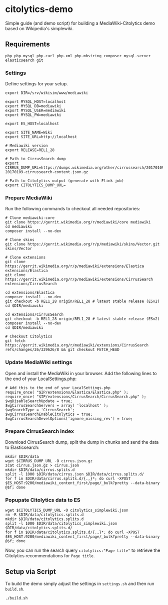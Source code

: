 # citolytics-demo
Simple guide (and demo script) for building a MediaWiki-Citolytics demo based on Wikipedia's simplewiki.

## Requirements

```
php php-mysql php-curl php-xml php-mbstring composer mysql-server elasticsearch git
```

### Settings

Define settings for your setup.

```
export DIR=/srv/wikisim/www/mediawiki

export MYSQL_HOST=localhost
export MYSQL_DB=mediawiki
export MYSQL_USER=mediawiki
export MYSQL_PW=mediawiki

export ES_HOST=localhost

export SITE_NAME=Wiki
export SITE_URL=http://localhost

# Mediawiki version
export RELEASE=REL1_28

# Path to CirrusSearch dump
export CIRRUS_DUMP_URL=https://dumps.wikimedia.org/other/cirrussearch/20170109/simplewiki-20170109-cirrussearch-content.json.gz

# Path to Citolytics output (generate with Flink job)
export CITOLYTICS_DUMP_URL=
```

### Prepare MediaWiki

Run the following commands to checkout all needed repositories:
```
# Clone mediawiki-core
git clone https://gerrit.wikimedia.org/r/mediawiki/core mediawiki
cd mediawiki
composer install --no-dev

# Clone skins
git clone https://gerrit.wikimedia.org/r/p/mediawiki/skins/Vector.git skins/Vector

# Clone extensions
git clone https://gerrit.wikimedia.org/r/p/mediawiki/extensions/Elastica extensions/Elastica
git clone https://gerrit.wikimedia.org/r/p/mediawiki/extensions/CirrusSearch extensions/CirrusSearch

cd extensions/Elastica
composer install --no-dev
git checkout -b REL1_28 origin/REL1_28 # latest stable release (ESv2)
cd $DIR/mediawiki

cd extensions/CirrusSearch
git checkout -b REL1_28 origin/REL1_28 # latest stable release (ESv2)
composer install --no-dev
cd $DIR/mediawiki

# Checkout Citolytics
git fetch https://gerrit.wikimedia.org/r/mediawiki/extensions/CirrusSearch refs/changes/26/329626/8 && git checkout FETCH_HEAD

```

### Update MediaWiki settings

Open and install the MediaWiki in your browser. Add the following lines to the end of your LocalSettings.php:
```
# Add this to the end of your LocalSettings.php
require_once( "$IP/extensions/Elastica/Elastica.php" );
require_once( "$IP/extensions/CirrusSearch/CirrusSearch.php" );
$wgDisableSearchUpdate = true;
$wgCirrusSearchServers = array( 'localhost' );
$wgSearchType = 'CirrusSearch';
$wgCirrusSearchEnableCitolytics = true;
$wgCirrusSearchDevelOptions['ignore_missing_rev'] = true;
```

### Prepare CirrusSearch index

Download CirrusSearch dump, split the dump in chunks and send the data to Elasticsearch:
```
mkdir $DIR/data
wget $CIRRUS_DUMP_URL -O cirrus.json.gz
zcat cirrus.json.gz > cirrus.json
mkdir $DIR/data/cirrus.splits.d
split -l 1000 $DIR/data/cirrus.json $DIR/data/cirrus.splits.d/
for f in $DIR/data/cirrus.splits.d/{.,}*; do curl -XPOST $ES_HOST:9200/mediawiki_content_first/page/_bulk?pretty --data-binary @$f; done
```

### Popupate Citolytics data to ES

```
wget $CITOLYTICS_DUMP_URL -O citolytics_simplewiki.json
rm -R $DIR/data/citolytics.splits.d
mkdir $DIR/data/citolytics.splits.d
split -l 1000 $DIR/data/citolytics_simplewiki.json $DIR/data/citolytics.splits.d/
for f in $DIR/data/citolytics.splits.d/{.,}*; do curl -XPOST $ES_HOST:9200/mediawiki_content_first/page/_bulk?pretty --data-binary @$f; done

```

Now, you can run the search query `citolytics:"Page title"` to retrieve the Citolytics recommendations for `Page title`.


## Setup via Script
To build the demo simply adjust the settings in `settings.sh` and then run `build.sh`.
```
./build.sh
```
